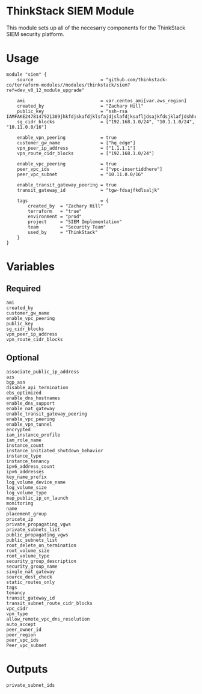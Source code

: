 ThinkStack SIEM Module
=====================================

This module sets up all of the necesarry components for the ThinkStack SIEM security platform.

# Usage
    module "siem" {
        source                         = "github.com/thinkstack-co/terraform-modules//modules/thinkstack/siem?ref=dev_v0_12_module_upgrade"

        ami                            = var.centos_ami[var.aws_region]
        created_by                     = "Zachary Hill"
        public_key                     = "ssh-rsa IAMFAKE2478147921389jhkfdjskafdjklsfajdjslafdjksafljdsajkfdsjklafjdshhr32bn=="
        sg_cidr_blocks                 = ["192.168.1.0/24", "10.1.1.0/24", "10.11.0.0/16"]

        enable_vpn_peering             = true
        customer_gw_name               = ["hq_edge"]
        vpn_peer_ip_address            = ["1.1.1.1"]
        vpn_route_cidr_blocks          = ["192.168.1.0/24"]

        enable_vpc_peering             = true
        peer_vpc_ids                   = ["vpc-insertiddhere"]
        peer_vpc_subnet                = "10.11.0.0/16"

        enable_transit_gateway_peering = true
        transit_gateway_id             = "tgw-fdsajfkdlsaljk"

        tags                           = {
            created_by  = "Zachary Hill"
            terraform   = "true"
            environment = "prod"
            project     = "SIEM Implementation"
            team        = "Security Team"
            used_by     = "ThinkStack"
        }
    }

# Variables
## Required
    ami
    created_by
    customer_gw_name
    enable_vpc_peering
    public_key
    sg_cidr_blocks
    vpn_peer_ip_address
    vpn_route_cidr_blocks

## Optional
    associate_public_ip_address
    azs
    bgp_asn
    disable_api_termination
    ebs_optimized
    enable_dns_hostnames
    enable_dns_support
    enable_nat_gateway
    enable_transit_gateway_peering
    enable_vpc_peering
    enable_vpn_tunnel
    encrypted
    iam_instance_profile
    iam_role_name
    instance_count
    instance_initiated_shutdown_behavior
    instance_type
    instance_tenancy
    ipv6_address_count
    ipv6_addresses
    key_name_prefix
    log_volume_device_name
    log_volume_size
    log_volume_type
    map_public_ip_on_launch
    monitoring
    name
    placement_group
    pricate_ip
    private_propagating_vgws
    private_subnets_list
    public_propagating_vgws
    public_subnets_list
    root_delete_on_termination
    root_volume_size
    root_volume_type
    security_group_description
    security_group_name
    single_nat_gateway
    source_dest_check
    static_routes_only
    tags
    tenancy
    transit_gateway_id
    transit_subnet_route_cidr_blocks
    vpc_cidr
    vpn_type
    allow_remote_vpc_dns_resolution
    auto_accept
    peer_owner_id
    peer_region
    peer_vpc_ids
    Peer_vpc_subnet

# Outputs
    private_subnet_ids
